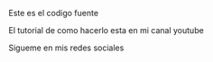 Este es el codigo fuente

El tutorial de como hacerlo esta en mi canal youtube

Sigueme en mis redes sociales

